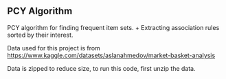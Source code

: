 ## PCY Algorithm

PCY algorithm for finding frequent item sets. + Extracting association rules sorted by their interest.

Data used for this project is from https://www.kaggle.com/datasets/aslanahmedov/market-basket-analysis

Data is zipped to reduce size, to run this code, first unzip the data.

